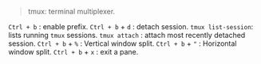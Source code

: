 
> tmux: terminal multiplexer.

`Ctrl + b` : enable prefix.
`Ctrl + b`  + `d` : detach session.
`tmux list-session`: lists running `tmux` sessions.
`tmux attach` : attach most recently detached session.
`Ctrl + b` + `%` : Vertical window split.
`Ctrl + b` + `"` : Horizontal window split.
`Ctrl + b` + `x` : exit a pane.
